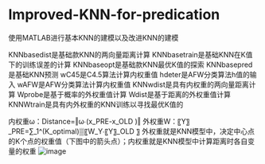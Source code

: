 # Improved-KNN-for-predication
使用MATLAB进行基本KNN的建模以及改进KNN的建模

KNNbasedist是基础款KNN的两向量距离计算
KNNbasetrain是基础KNN在K值下的训练误差的计算
KNNbaseopt是基础款KNN最优K值的探索
KNNbasepred是基础KNN预测
wC45是C4.5算法计算内权重值
hdeter是AFW分类算法h值的输入
wAFW是AFW分类算法计算内权重值
KNNwdist是具有内权重的两向量距离计算
Wprobe是基于概率的外权重值计算
Wdist是基于距离的外权重值计算
KNNWtrain是具有内外权重的KNN训练以寻找最优K值的

内权重ω：Distance=‖ω∙(x_PRE-x_OLD )‖
外权重W：〖Y〗_PRE=∑_1^(K_optimal)▒〖W_Y∙〖Y〗_OLD 〗
外权重就是KNN模型中，决定中心点的K个点的权重值（下图中的箭头点）；内权重就是KNN模型中计算距离时各自变量的权重
![image](https://user-images.githubusercontent.com/55230503/111304230-73bb4f00-8690-11eb-83f5-e4ef55360c78.png)
